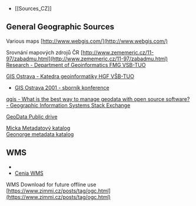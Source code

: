 - [[Sources_CZ]]


## General Geographic Sources

Various maps [http://www.webgis.com/](http://www.webgis.com/)  

Srovnání mapových zdrojů ČR [http://www.zememeric.cz/11-97/zabadmu.html](http://www.zememeric.cz/11-97/zabadmu.html)  
[Research - Department of Geoinformatics FMG VSB-TUO](https://www.hgf.vsb.cz/548/en/research/)

[GIS Ostrava - Katedra geoinformatiky HGF VŠB-TUO](https://www.hgf.vsb.cz/548/cs/o-katedre/udalosti/gis-ostrava)
- [GIS Ostrava 2001 - sborník konference](http://gisak.vsb.cz/GIS_Ostrava/GIS_Ova_2001/Sbornik/Referaty/langr.htm)

[qgis - What is the best way to manage geodata with open source software? - Geographic Information Systems Stack Exchange](https://gis.stackexchange.com/questions/97378/what-is-the-best-way-to-manage-geodata-with-open-source-software)

[GeoData Public drive](https://mygeodata.cloud/drive/public#)

[Micka Metadatový katalog](https://micka.cenia.cz/)  
[Geonorge metadata katalog](http://www.geonorge.no/geonetwork/srv/no/main.home)


## WMS

- 
- [Cenia WMS](http://geoportal.gov.cz/ArcGIS/services/CENIA/cenia_t_podklad/MapServer/WMSServer)

WMS Download for future offline use [https://www.zimmi.cz/posts/tag/ogc.html](https://www.zimmi.cz/posts/tag/ogc.html)


